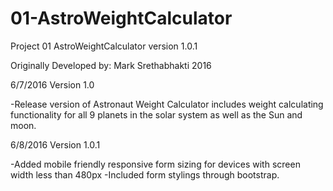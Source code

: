 # 01-AstroWeightCalculator
Project 01 AstroWeightCalculator version 1.0.1

Originally Developed by: Mark Srethabhakti 2016

6/7/2016 Version 1.0

-Release version of Astronaut Weight Calculator includes weight calculating functionality for all 9 planets in the solar system as well as the Sun and moon.

6/8/2016 Version 1.0.1

-Added mobile friendly responsive form sizing for devices with screen width less than 480px
-Included form stylings through bootstrap.
